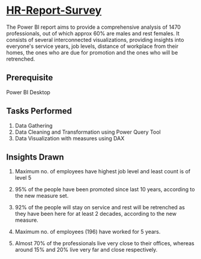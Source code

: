 # [HR-Report-Survey](https://drive.google.com/file/d/1l8xbbeUjmGQJkRML6C6pQZeY_mkHYfYk/view?usp=sharing)
The Power BI report aims to provide a comprehensive analysis of 1470 professionals, out of which approx 60% are males and rest females. It consists of several interconnected visualizations, providing insights into everyone's service years, job levels, distance of workplace from their homes, the ones who are due for promotion and the ones who will be retrenched.

## Prerequisite
Power BI Desktop

## Tasks Performed
1. Data Gathering
2. Data Cleaning and Transformation using Power Query Tool
3. Data Visualization with measures using DAX

## Insights Drawn
1. Maximum no. of employees have highest job level and least count is of level 5

2. 95% of the people have been promoted since last 10 years, according to the new measure set. 

3. 92% of the people will stay on service and rest will be retrenched as they have been here for at least 2 decades, according to the new measure.

4. Maximum no. of employees (196) have worked for 5 years.

5. Almost 70% of the professionals live very close to their offices, whereas around 15% and 20% live very far and close respectively.
